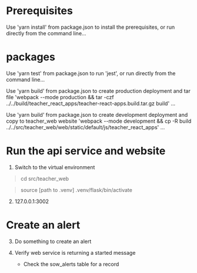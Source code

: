 # Prerequisites

Use 'yarn install' from package.json to install the prerequisites, or run directly from the command line...

# packages

Use 'yarn test' from package.json to run 'jest', or run directly from the command line...

Use 'yarn build' from package.json to create production deployment and tar file 'webpack --mode production && tar -czf ../../build/teacher_react_apps/teacher-react-apps.build.tar.gz build' ...

Use 'yarn build' from package.json to create development deployment and copy to teacher_web website 'webpack --mode development && cp -R build ../../src/teacher_web/web/static/default/js/teacher_react_apps' ...

# Run the api service and website

1. Switch to the virtual environment

> cd src/teacher_web

> source [path to .venv] .venv/flask/bin/activate

2. 127.0.0.1:3002

# Create an alert

3. Do something to create an alert

4. Verify web service is returning a started message
    - Check the sow_alerts table for a record